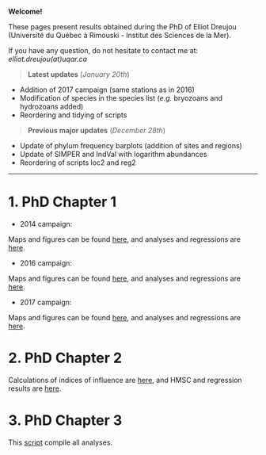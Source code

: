 **Welcome!**

These pages present results obtained during the PhD of Elliot Dreujou (Université du Québec à Rimouski - Institut des Sciences de la Mer).

If you have any question, do not hesitate to contact me at: *elliot.dreujou(at)uqar.ca*

> **Latest updates** (*January 20th*)<br>
- Addition of 2017 campaign (same stations as in 2016)
- Modification of species in the species list (*e.g.* bryozoans and hydrozoans added)
- Reordering and tidying of scripts

> **Previous major updates** (*December 28th*)<br>
- Update of phylum frequency barplots (addition of sites and regions)
- Update of SIMPER and IndVal with logarithm abundances
- Reordering of scripts loc2 and reg2

-----


# 1. PhD Chapter 1

- 2014 campaign:

Maps and figures can be found [here](https://eldre.github.io/eldre-phd/Chap1/C1_analyses_14A.html), and analyses and regressions are [here](https://eldre.github.io/eldre-phd/Chap1/C1_analyses_14B.html).

- 2016 campaign:

Maps and figures can be found [here](https://eldre.github.io/eldre-phd/Chap1/C1_analyses_16A.html), and analyses and regressions are [here](https://eldre.github.io/eldre-phd/Chap1/C1_analyses_16B.html).

- 2017 campaign:

Maps and figures can be found [here](https://eldre.github.io/eldre-phd/Chap1/C1_analyses_17A.html), and analyses and regressions are [here](https://eldre.github.io/eldre-phd/Chap1/C1_analyses_17B.html).

# 2. PhD Chapter 2

Calculations of indices of influence are [here](https://eldre.github.io/eldre-phd/Chap2/C2_analyses_A.html), and HMSC and regression results are [here](https://eldre.github.io/eldre-phd/Chap2/C2_analyses_B.html).

# 3. PhD Chapter 3

This [script](https://eldre.github.io/eldre-phd/Chap3/C3_analyses.html) compile all analyses.
